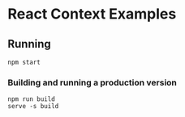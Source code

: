 # React Context Examples

## Running

```
npm start
```

### Building and running a production version

```
npm run build
serve -s build
```
